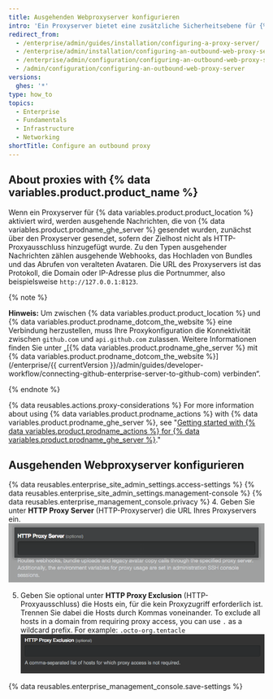 ```yaml
---
title: Ausgehenden Webproxyserver konfigurieren
intro: 'Ein Proxyserver bietet eine zusätzliche Sicherheitsebene für {% data variables.product.product_location %}.'
redirect_from:
  - /enterprise/admin/guides/installation/configuring-a-proxy-server/
  - /enterprise/admin/installation/configuring-an-outbound-web-proxy-server
  - /enterprise/admin/configuration/configuring-an-outbound-web-proxy-server
  - /admin/configuration/configuring-an-outbound-web-proxy-server
versions:
  ghes: '*'
type: how_to
topics:
  - Enterprise
  - Fundamentals
  - Infrastructure
  - Networking
shortTitle: Configure an outbound proxy
---
```


## About proxies with {% data variables.product.product_name %}

Wenn ein Proxyserver für {% data variables.product.product_location %} aktiviert wird, werden ausgehende Nachrichten, die von {% data variables.product.prodname_ghe_server %} gesendet wurden, zunächst über den Proxyserver gesendet, sofern der Zielhost nicht als HTTP-Proxyausschluss hinzugefügt wurde. Zu den Typen ausgehender Nachrichten zählen ausgehende Webhooks, das Hochladen von Bundles und das Abrufen von veralteten Avataren. Die URL des Proxyservers ist das Protokoll, die Domain oder IP-Adresse plus die Portnummer, also beispielsweise `http://127.0.0.1:8123`.

{% note %}

**Hinweis:** Um zwischen {% data variables.product.product_location %} und {% data variables.product.prodname_dotcom_the_website %} eine Verbindung herzustellen, muss Ihre Proxykonfiguration die Konnektivität zwischen `github.com` und `api.github.com` zulassen. Weitere Informationen finden Sie unter „[{% data variables.product.prodname_ghe_server %} mit {% data variables.product.prodname_dotcom_the_website %}](/enterprise/{{ currentVersion }}/admin/guides/developer-workflow/connecting-github-enterprise-server-to-github-com) verbinden“.

{% endnote %}

{% data reusables.actions.proxy-considerations %} For more information about using {% data variables.product.prodname_actions %} with {% data variables.product.prodname_ghe_server %}, see "[Getting started with {% data variables.product.prodname_actions %} for {% data variables.product.prodname_ghe_server %}](/admin/github-actions/enabling-github-actions-for-github-enterprise-server/getting-started-with-github-actions-for-github-enterprise-server)."

## Ausgehenden Webproxyserver konfigurieren

{% data reusables.enterprise_site_admin_settings.access-settings %}
{% data reusables.enterprise_site_admin_settings.management-console %}
{% data reusables.enterprise_management_console.privacy %}
4. Geben Sie unter **HTTP Proxy Server** (HTTP-Proxyserver) die URL Ihres Proxyservers ein. ![Feld zur Eingabe der HTTP-Proxyserver-URL](/assets/images/enterprise/management-console/http-proxy-field.png)

5. Geben Sie optional unter **HTTP Proxy Exclusion** (HTTP-Proxyausschluss) die Hosts ein, für die kein Proxyzugriff erforderlich ist. Trennen Sie dabei die Hosts durch Kommas voneinander. To exclude all hosts in a domain from requiring proxy access, you can use `.` as a wildcard prefix.  For example: `.octo-org.tentacle` ![Feld zur Eingabe von HTTP-Proxyausschlüssen](/assets/images/enterprise/management-console/http-proxy-exclusion-field.png)

{% data reusables.enterprise_management_console.save-settings %}
